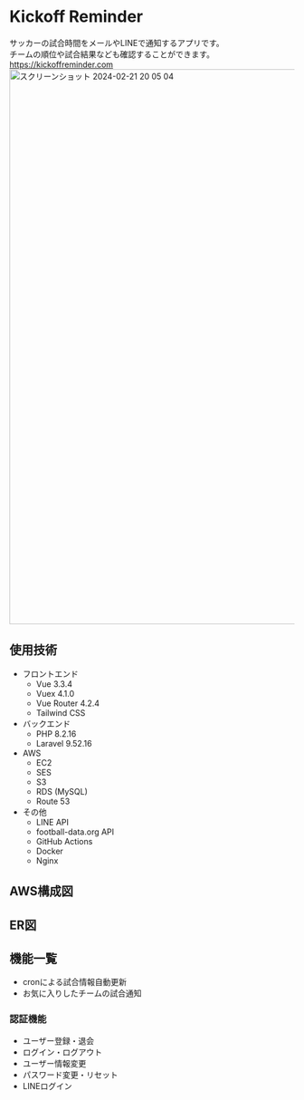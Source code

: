 # Kickoff Reminder
サッカーの試合時間をメールやLINEで通知するアプリです。  
チームの順位や試合結果なども確認することができます。  
<https://kickoffreminder.com>  
<img width="980" alt="スクリーンショット 2024-02-21 20 05 04" src="https://github.com/sprout90210/KickoffReminder/assets/139374496/e0174906-35d2-42e6-9e52-475fac072cc3">
## 使用技術
- フロントエンド
    - Vue 3.3.4
    - Vuex 4.1.0
    - Vue Router 4.2.4
    - Tailwind CSS
- バックエンド
    - PHP 8.2.16
    - Laravel 9.52.16
- AWS
    - EC2
    - SES
    - S3
    - RDS (MySQL)
    - Route 53
- その他
    - LINE API
    - football-data.org API
    - GitHub Actions
    - Docker
    - Nginx
## AWS構成図

## ER図

## 機能一覧
- cronによる試合情報自動更新
- お気に入りしたチームの試合通知
### 認証機能
- ユーザー登録・退会
- ログイン・ログアウト
- ユーザー情報変更
- パスワード変更・リセット
- LINEログイン
